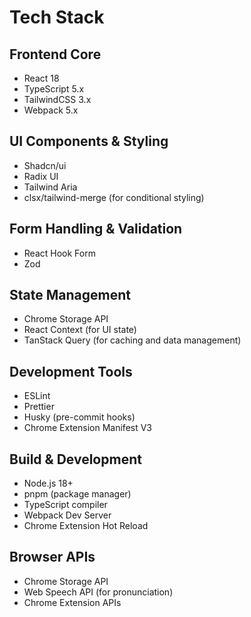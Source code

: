 # Tech Stack

## Frontend Core
- React 18
- TypeScript 5.x
- TailwindCSS 3.x
- Webpack 5.x

## UI Components & Styling
- Shadcn/ui
- Radix UI
- Tailwind Aria
- clsx/tailwind-merge (for conditional styling)

## Form Handling & Validation
- React Hook Form
- Zod

## State Management
- Chrome Storage API
- React Context (for UI state)
- TanStack Query (for caching and data management)

## Development Tools
- ESLint
- Prettier
- Husky (pre-commit hooks)
- Chrome Extension Manifest V3

## Build & Development
- Node.js 18+
- pnpm (package manager)
- TypeScript compiler
- Webpack Dev Server
- Chrome Extension Hot Reload

## Browser APIs
- Chrome Storage API
- Web Speech API (for pronunciation)
- Chrome Extension APIs